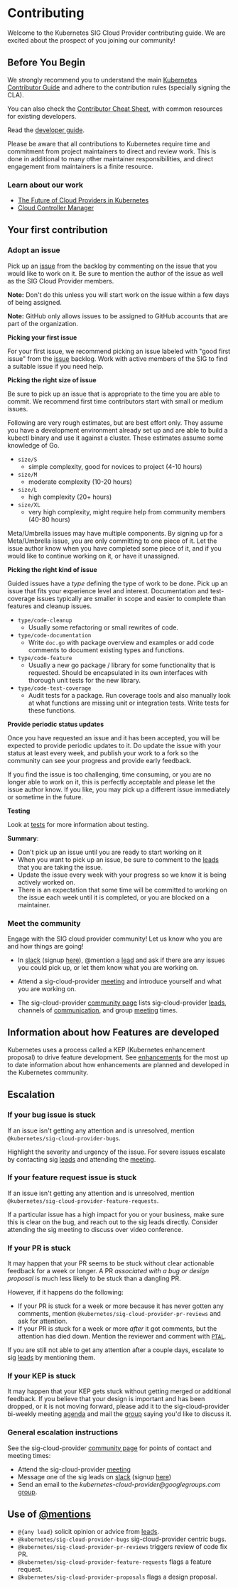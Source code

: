 # Contributing

Welcome to the Kubernetes SIG Cloud Provider contributing guide.  We are excited
about the prospect of you joining our community!

## Before You Begin

We strongly recommend you to understand the main [Kubernetes Contributor
Guide](http://git.k8s.io/community/contributors/guide) and adhere to the
contribution rules (specially signing the CLA).

You can also check the [Contributor Cheat
Sheet](/contributors/guide/contributor-cheatsheet/), with common resources for
existing developers.

Read the [developer guide].

Please be aware that all contributions to Kubernetes require time and
commitment from project maintainers to direct and review work. This is done in
additional to many other maintainer responsibilities, and direct engagement
from maintainers is a finite resource.

### Learn about our work

* [The Future of Cloud Providers in Kubernetes](https://kubernetes.io/blog/2019/04/17/the-future-of-cloud-providers-in-kubernetes/)
* [Cloud Controller Manager](https://kubernetes.io/docs/concepts/architecture/cloud-controller/)

## Your first contribution

### Adopt an issue

Pick up an [issue] from the backlog by commenting on the issue that you would
like to work on it.  Be sure to mention the author of the issue as well as the
SIG Cloud Provider members.

**Note:** Don't do this unless you will start work on the issue within a few
days of being assigned.

**Note:** GitHub only allows issues to be assigned to GitHub accounts that are
part of the organization.

**Picking your first issue**

For your first issue, we recommend picking an issue labeled with "good first
issue" from the [issue] backlog.  Work with active members of the SIG to find a
suitable issue if you need help.

**Picking the right size of issue**

Be sure to pick up an issue that is appropriate to the time you are able to
commit.  We recommend first time contributors start with small or medium
issues.

Following are very rough estimates, but are best effort only.  They assume you
have a development environment already set up and are able to build a kubectl
binary and use it against a cluster.  These estimates assume some knowledge of
Go.

- `size/S`
  - simple complexity, good for novices to project (4-10 hours)
- `size/M`
  - moderate complexity (10-20 hours)
- `size/L`
  - high complexity (20+ hours)
- `size/XL`
  - very high complexity, might require help from community members (40-80 hours)

Meta/Umbrella issues may have multiple components.  By signing up for a Meta/Umbrella issue,
you are only committing to one piece of it.  Let the issue author know when you have completed
some piece of it, and if you would like to continue working on it, or have it unassigned.

**Picking the right kind of issue**

Guided issues have a *type* defining the type of work to be done.  Pick up an
issue that fits your experience level and interest.  Documentation and
test-coverage issues typically are smaller in scope and easier to complete than
features and cleanup issues.

- `type/code-cleanup`
  - Usually some refactoring or small rewrites of code.
- `type/code-documentation`
  - Write `doc.go` with package overview and examples or add code comments to document
    existing types and functions.
- `type/code-feature`
  - Usually a new go package / library for some functionality that is requested.
    Should be encapsulated in its own interfaces with thorough unit tests for the new library.
- `type/code-test-coverage`
  - Audit tests for a package.  Run coverage tools and also manually look at what functions
    are missing unit or integration tests.  Write tests for these functions.

**Provide periodic status updates**

Once you have requested an issue and it has been accepted, you will be expected
to provide periodic updates to it.  Do update the issue with your status at least every
week, and publish your work to a fork so the community can see your progress and
provide early feedback.

If you find the issue is too challenging, time consuming, or you are no longer able to work on it,
this is perfectly acceptable and please let the issue author know.
If you like, you may pick up a different issue immediately or sometime in the future.

**Testing**

Look at [tests] for more information about testing.

**Summary**:

- Don't pick up an issue until you are ready to start working on it
- When you want to pick up an issue, be sure to comment to the [leads] that you
  are taking the issue.
- Update the issue every week with your progress so we know it is being
  actively worked on.
- There is an expectation that some time will be committed to working on the
  issue each week until it is completed, or you are blocked on a maintainer.

### Meet the community

Engage with the SIG cloud provider community!  Let us know who you are and how
things are going!

- In [slack][slack-messages] (signup [here][slack-signup]), @mention a
  [lead][leads] and ask if there are any issues you could pick up, or let them
  know what you are working on.

- Attend a sig-cloud-provider [meeting] and introduce yourself and what you are
  working on.

- The sig-cloud-provider [community page] lists sig-cloud-provider [leads],
  channels of [communication], and group [meeting] times.

## Information about how Features are developed

Kubernetes uses a process called a KEP (Kubernetes enhancement proposal) to
drive feature development.  See [enhancements] for the most up to date
information about how enhancements are planned and developed in the Kubernetes
community.

## Escalation

### If your bug issue is stuck

If an issue isn't getting any attention and is unresolved, mention
`@kubernetes/sig-cloud-provider-bugs`.

Highlight the severity and urgency of the issue.  For severe issues
escalate by contacting sig [leads] and attending the [meeting].

### If your feature request issue is stuck

If an issue isn't getting any attention and is unresolved, mention
`@kubernetes/sig-cloud-provider-feature-requests`.

If a particular issue has a high impact for you or your business,
make sure this is clear on the bug, and reach out to the sig leads
directly.  Consider attending the sig meeting to discuss over video
conference.

### If your PR is stuck

It may happen that your PR seems to be stuck without clear actionable
feedback for a week or longer.  A PR _associated with a bug or design
proposal_ is much less likely to be stuck than a dangling PR.

However, if it happens do the following:

- If your PR is stuck for a week or more because it has never gotten any
  comments, mention `@kubernetes/sig-cloud-provider-pr-reviews` and ask for attention.
- If your PR is stuck for a week or more _after_ it got comments, but
  the attention has died down.  Mention the reviewer and comment with
  [`PTAL`].

If you are still not able to get any attention after a couple days,
escalate to sig [leads] by mentioning them.

### If your KEP is stuck

It may happen that your KEP gets stuck without getting merged or additional
feedback. If you believe that your design is important and has been dropped, or
it is not moving forward, please add it to the sig-cloud-provider bi-weekly
meeting [agenda] and mail the [group] saying you'd like to discuss it.

### General escalation instructions

See the sig-cloud-provider [community page] for points of contact and meeting times:

- Attend the sig-cloud-provider [meeting]
- Message one of the sig leads on [slack][slack-messages] (signup [here][slack-signup])
- Send an email to the _kubernetes-cloud-provider@googlegroups.com_ [group].

## Use of [@mentions]

- `@{any lead}` solicit opinion or advice from [leads].
- `@kubernetes/sig-cloud-provider-bugs` sig-cloud-provider centric bugs.
- `@kubernetes/sig-cloud-provider-pr-reviews` triggers review of code fix PR.
- `@kubernetes/sig-cloud-provider-feature-requests` flags a feature request.
- `@kubernetes/sig-cloud-provider-proposals` flags a design proposal.

[@mentions]: https://help.github.com/articles/basic-writing-and-formatting-syntax/#mentioning-users-and-teams
[Kubernetes Basics Tutorial]: https://kubernetes.io/docs/tutorials/kubernetes-basics
[PR]: https://help.github.com/articles/creating-a-pull-request
[`PTAL`]: https://en.wiktionary.org/wiki/PTAL
[agenda]: https://docs.google.com/document/d/1OZE-ub-v6B8y-GuaWejL-vU_f9jsjBbrim4LtTfxssw/edit#
[communication]:  /sig-cloud-provider/README.md#contact
[community page]: /sig-cloud-provider
[developer guide]: /contributors/devel/development.md
[enhancements]: https://github.com/kubernetes/enhancements
[group]: https://groups.google.com/forum/#!forum/kubernetes-sig-cloud-provider
[issue]: https://github.com/kubernetes/cloud-provider/issues
[leads]: /sig-cloud-provider/README.md#leadership
[meeting]: /sig-cloud-provider/README.md#meetings
[slack-messages]: https://kubernetes.slack.com/messages/sig-cloud-provider
[slack-signup]: http://slack.k8s.io/
[tests]: /contributors/devel/sig-testing/testing.md
